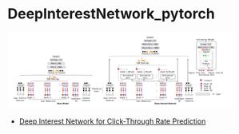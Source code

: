 # DeepInterestNetwork_pytorch
<img src="./din_structure.png" width="450px"></img>

* [Deep Interest Network for Click-Through Rate Prediction](https://arxiv.org/abs/1706.06978)
